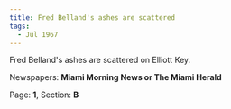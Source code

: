 ```yaml
---  
title: Fred Belland's ashes are scattered  
tags:  
  - Jul 1967  
---  
```

  
Fred Belland's ashes are scattered on Elliott Key.  
  
Newspapers: **Miami Morning News or The Miami Herald**  
  
Page: **1**, Section: **B** 
